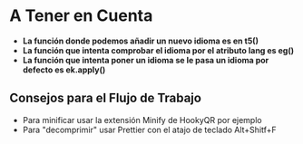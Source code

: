 # A Tener en Cuenta

- **La función donde podemos añadir un nuevo idioma es en t5()**
- **La función que intenta comprobar el idioma por el atributo lang es eg()**
- **La función que intenta poner un idioma se le pasa un idioma por defecto es
  ek.apply()**

## Consejos para el Flujo de Trabajo

- Para minificar usar la extensión Minify de HookyQR por ejemplo
- Para "decomprimir" usar Prettier con el atajo de teclado Alt+Shitf+F
